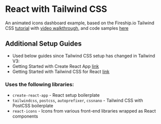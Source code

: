 # React with Tailwind CSS

An animated icons dashboard example, based on the Fireship.io Tailwind CSS [tutorial](https://fireship.io/lessons/tailwind-tutorial/) with [video walkthrough](https://www.youtube.com/watch?v=pfaSUYaSgRo), and code samples [here](https://github.com/fireship-io/tailwind-dashboard)

## Additional Setup Guides
- Used below guides since Tailwind CSS setup has changed in Tailwind V3:
- Getting Started with Create React App [link](https://github.com/facebook/create-react-app#creating-an-app)
- Getting Started with Tailwind CSS for React [link](https://tailwindcss.com/docs/guides/create-react-app)

### Uses the following libraries:
- `create-react-app` - React setup boilerplate
- `tailwindcss`, `postcss`, `autoprefixer`, `cssnano` - Tailwind CSS with PostCSS boilerplate
- `react-icons` - Icons from various front-end libraries wrapped as React components